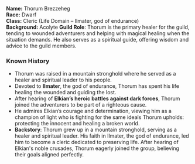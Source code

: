 **Name:** Thorum Brezzeheg  
**Race:** Dwarf  
**Class:** Cleric (Life Domain – Ilmater, god of endurance)  
**Background:** Acolyte
**Guild Role**: Thorum is the primary healer for the guild, tending to wounded adventurers and helping with magical healing when the situation demands. He also serves as a spiritual guide, offering wisdom and advice to the guild members.
### **Known History**

- Thorum was raised in a mountain stronghold where he served as a healer and spiritual leader to his people.
- Devoted to **Ilmater**, the god of endurance, Thorum has spent his life healing the wounded and guiding the lost.
- After hearing of **Elkian’s heroic battles against dark forces**, Thorum joined the adventurers to be part of a righteous cause.
- He admires Elkian’s courage and determination, viewing him as a champion of light who is fighting for the same ideals Thorum upholds: protecting the innocent and healing a broken world.
- **Backstory**: Thorum grew up in a mountain stronghold, serving as a healer and spiritual leader. His faith in Ilmater, the god of endurance, led him to become a cleric dedicated to preserving life. After hearing of Elkian's noble crusades, Thorum eagerly joined the group, believing their goals aligned perfectly.
